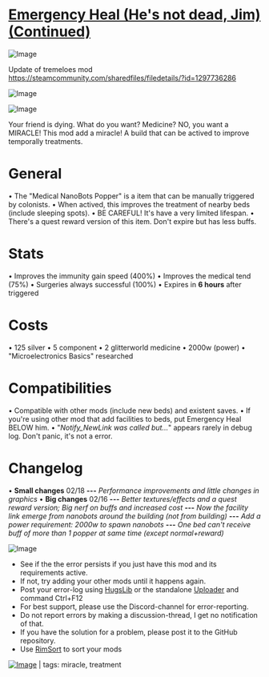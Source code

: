 # [Emergency Heal (He's not dead, Jim) (Continued)](https://steamcommunity.com/sharedfiles/filedetails/?id=2390002900)

![Image](https://i.imgur.com/buuPQel.png)

Update of tremeloes mod
https://steamcommunity.com/sharedfiles/filedetails/?id=1297736286

![Image](https://i.imgur.com/pufA0kM.png)
	
![Image](https://i.imgur.com/Z4GOv8H.png)

Your friend is dying. What do you want? Medicine? NO, you want a MIRACLE!
This mod add a miracle! A build that can be actived to improve temporally treatments.

# General

 • The "Medical NanoBots Popper" is a item that can be manually triggered by colonists.
 • When actived, this improves the treatment of nearby beds (include sleeping spots).
 • BE CAREFUL! It's have a very limited lifespan.
 • There's a quest reward version of this item. Don't expire but has less buffs.

# Stats

 • Improves the immunity gain speed (400%)
 • Improves the medical tend (75%)
 • Surgeries always successful (100%)
 • Expires in **6 hours** after triggered

# Costs

 • 125 silver
 • 5 component
 • 2 glitterworld medicine
 • 2000w (power)
 • "Microelectronics Basics" researched

# Compatibilities

 • Compatible with other mods (include new beds) and existent saves.
 • If you're using other mod that add facilities to beds, put Emergency Heal BELOW him.
 • "*Notify_NewLink was called but...*" appears rarely in debug log. Don't panic, it's not a error.

# Changelog

 • **Small changes** 02/18
**---** *Performance improvements and little changes in graphics*
 • **Big changes** 02/16
**---** *Better textures/effects and a quest reward version; Big nerf on buffs and increased cost*
**---** *Now the facility link emerge from nanobots around the building (not from building)*
**---** *Add a power requirement: 2000w to spawn nanobots*
**---** *One bed can't receive buff of more than 1 popper at same time (except normal+reward)*

![Image](https://i.imgur.com/PwoNOj4.png)



-  See if the the error persists if you just have this mod and its requirements active.
-  If not, try adding your other mods until it happens again.
-  Post your error-log using [HugsLib](https://steamcommunity.com/workshop/filedetails/?id=818773962) or the standalone [Uploader](https://steamcommunity.com/sharedfiles/filedetails/?id=2873415404) and command Ctrl+F12
-  For best support, please use the Discord-channel for error-reporting.
-  Do not report errors by making a discussion-thread, I get no notification of that.
-  If you have the solution for a problem, please post it to the GitHub repository.
-  Use [RimSort](https://github.com/RimSort/RimSort/releases/latest) to sort your mods

 

[![Image](https://img.shields.io/github/v/release/emipa606/EmergencyHeal?label=latest%20version&style=plastic&color=9f1111&labelColor=black)](https://steamcommunity.com/sharedfiles/filedetails/changelog/2390002900) | tags:  miracle,  treatment
